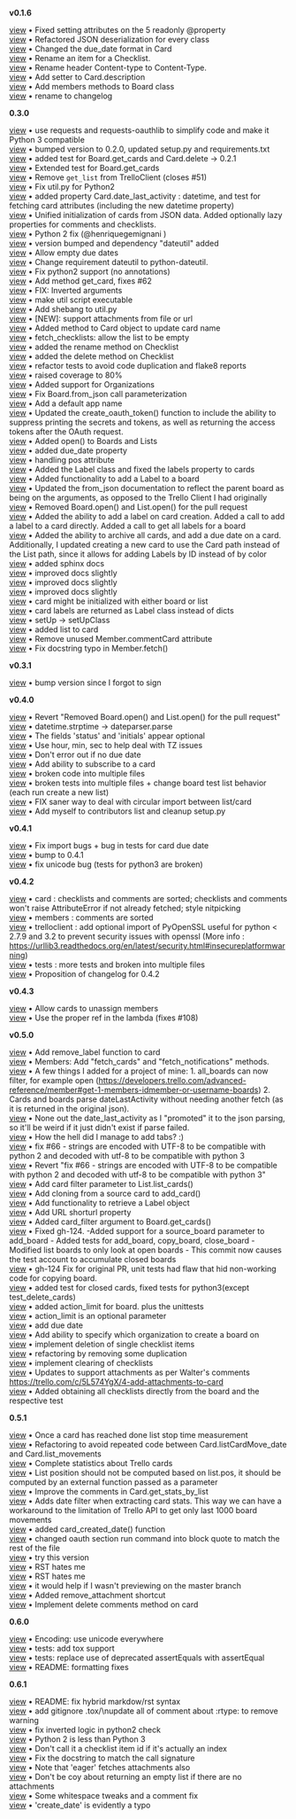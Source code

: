 

**v0.1.6**


[view](https://github.com/sarumont/py-trello/commit/aabe9be06cef056450e0d8508a3520081230ada7) &bull; Fixed setting attributes on the 5 readonly @property  
[view](https://github.com/sarumont/py-trello/commit/082135d37e509879c7d347c0a0f00adfceda2439) &bull; Refactored JSON deserialization for every class  
[view](https://github.com/sarumont/py-trello/commit/39f90849ec581eecb3d5b2f130b28dbf9c871278) &bull; Changed the due_date format in Card  
[view](https://github.com/sarumont/py-trello/commit/9919f254ebe6730cfcc021ab95f7a0740af4ba31) &bull; Rename an item for a Checklist.  
[view](https://github.com/sarumont/py-trello/commit/3e0369f12e74d980b50aa03cc10261422c80cb62) &bull; Rename header Content-type to Content-Type.  
[view](https://github.com/sarumont/py-trello/commit/4e23ca8b4e5440e008499010bd37f95e6aef86d6) &bull; Add setter to Card.description  
[view](https://github.com/sarumont/py-trello/commit/396ccb0c89272f3f77dd400fd7ba787da95cf653) &bull; Add members methods to Board class  
[view](https://github.com/sarumont/py-trello/commit/e643b20a4c4def904bb8b20d6f0921f43d05d5b4) &bull; rename to changelog  


**0.3.0**


[view](https://github.com/sarumont/py-trello/commit/ede0ceb10b1e08451767f2b709b52445ada72f37) &bull; use requests and requests-oauthlib to simplify code and make it Python 3 compatible  
[view](https://github.com/sarumont/py-trello/commit/9f2bdb11b63f370d4906f336b9c32bdbcca5646e) &bull; bumped version to 0.2.0, updated setup.py and requirements.txt  
[view](https://github.com/sarumont/py-trello/commit/2e3a1b1c7e8871fd0c4df0779a4d15e512e40143) &bull; added test for Board.get_cards and Card.delete -> 0.2.1  
[view](https://github.com/sarumont/py-trello/commit/03e7a276c899b8cb6d6fdaea49b42216f7ada51a) &bull; Extended test for Board.get_cards  
[view](https://github.com/sarumont/py-trello/commit/7862a2803fc46548244a51f2adc8827ea2bb8df9) &bull; Remove `get_list` from TrelloClient (closes #51)  
[view](https://github.com/sarumont/py-trello/commit/13b9bd8a5ec4f465528f9932dd6618c474b85b5f) &bull; Fix util.py for Python2  
[view](https://github.com/sarumont/py-trello/commit/987e01a5e6a89cbebd1719fd92998d475638d9aa) &bull; added property Card.date_last_activity : datetime, and test for fetching card attributes (including the new datetime property)  
[view](https://github.com/sarumont/py-trello/commit/166cd32fb089968d7a1c2ae12fe7bf09a611f5f6) &bull; Unified initialization of cards from JSON data. Added optionally lazy properties for comments and checklists.  
[view](https://github.com/sarumont/py-trello/commit/3e05f7bc17e592ca2f02c4510f6403bf047c206d) &bull; Python 2 fix (@henriquegemignani )  
[view](https://github.com/sarumont/py-trello/commit/ad0a8885c0923792afdb602173d10214c5499ec8) &bull; version bumped and dependency "dateutil" added  
[view](https://github.com/sarumont/py-trello/commit/2cfb79ef40891149ff87ecc5158c88991e35b0ef) &bull; Allow empty due dates  
[view](https://github.com/sarumont/py-trello/commit/f6d086aa0be14dd2f0c8d87e728939053408f2c9) &bull; Change requirement dateutil to python-dateutil.  
[view](https://github.com/sarumont/py-trello/commit/40ad8cdfc089490a05e08b5dce4be37d2d8bdab8) &bull; Fix python2 support (no annotations)  
[view](https://github.com/sarumont/py-trello/commit/9ec5b03d534a6dd022f1c33bc585721e535c534c) &bull; Add method get_card, fixes #62  
[view](https://github.com/sarumont/py-trello/commit/6d91f93e7e8f3842d26bb6d123b09be4a13c6d27) &bull; FIX: Inverted arguments  
[view](https://github.com/sarumont/py-trello/commit/4a6b7b49eeb5fc501e91f0a6093e15cc65fe2dd3) &bull; make util script executable  
[view](https://github.com/sarumont/py-trello/commit/1eb662bc6d77b3e84439e1de9540ef39ce275b3e) &bull; Add shebang to util.py  
[view](https://github.com/sarumont/py-trello/commit/d6d9426fabe7e45fe9b6ead4241fb259e84bdc09) &bull; [NEW]: support attachments from file or url  
[view](https://github.com/sarumont/py-trello/commit/48bc38f34cefafe77c82f1a31297766b04a4a354) &bull; Added method to Card object to update card name  
[view](https://github.com/sarumont/py-trello/commit/ee43db90e65ddb909bced04f65c9cbdbc15ea3a8) &bull; fetch_checklists: allow the list to be empty  
[view](https://github.com/sarumont/py-trello/commit/f190aa54a6c4c81205230273c53242407a600eb2) &bull; added the rename method on Checklist  
[view](https://github.com/sarumont/py-trello/commit/69c051d32f7a8eb2534fafe9da652816ace2120f) &bull; added the delete method on Checklist  
[view](https://github.com/sarumont/py-trello/commit/b474c2d88a1283cd183730bbc387c46489640355) &bull; refactor tests to avoid code duplication and flake8 reports  
[view](https://github.com/sarumont/py-trello/commit/467325b7b992e8d562ab9aec0824ac5c6a4df116) &bull; raised coverage to 80%  
[view](https://github.com/sarumont/py-trello/commit/3ad391529d4defa969c2193e5769118145cc6ab1) &bull; Added support for Organizations  
[view](https://github.com/sarumont/py-trello/commit/75a907707d1272af08c9d109faf5285f8d90c34d) &bull; Fix Board.from_json call parameterization  
[view](https://github.com/sarumont/py-trello/commit/dde0404ff6621787af2191e9ad1710aa26cacd93) &bull; Add a default app name  
[view](https://github.com/sarumont/py-trello/commit/c7ef1a1c99d25dcd36f486b2df44e2b78da2e90e) &bull; Updated the create_oauth_token() function to include the ability to suppress printing the secrets and tokens, as well as returning the access tokens after the OAuth request.  
[view](https://github.com/sarumont/py-trello/commit/4e29cd29d13b872f26263bbb2d5ebf14eec6140c) &bull; Added open() to Boards and Lists  
[view](https://github.com/sarumont/py-trello/commit/3ff2cd98320dbc3f26a9b52eb9e0108fdfc74ff9) &bull; added due_date property  
[view](https://github.com/sarumont/py-trello/commit/8295665270c40b9462c5aa66ce74c3ce8f6b0e1a) &bull; handling pos attribute  
[view](https://github.com/sarumont/py-trello/commit/8f10e13aa67b7c5a40f7db14749d48a51ba7f983) &bull; Added the Label class and fixed the labels property to cards  
[view](https://github.com/sarumont/py-trello/commit/2a1916f4e67577a6ce2f541f2173d818758869a6) &bull; Added functionality to add a Label to a board  
[view](https://github.com/sarumont/py-trello/commit/94473299c8fc02881a475cda3822abb06e32afe7) &bull; Updated the from_json documentation to reflect the parent board as being on the arguments, as opposed to the Trello Client I had originally  
[view](https://github.com/sarumont/py-trello/commit/016dcc18f0696d2e4c65af9519222ebf86b9e463) &bull; Removed Board.open() and List.open() for the pull request  
[view](https://github.com/sarumont/py-trello/commit/b080626d11b17f3043369fd0b6914f4408219591) &bull; Added the ability to add a label on card creation. Added a call to add a label to a card directly. Added a call to get all labels for a board  
[view](https://github.com/sarumont/py-trello/commit/6665de3d87875e91c77efe42f8e55f2edff9fd3e) &bull; Added the ability to archive all cards, and add a due date on a card. Additionally, I updated creating a new card to use the Card path instead of the List path, since it allows for adding Labels by ID instead of by color  
[view](https://github.com/sarumont/py-trello/commit/a389301b118e388872099dfab12d064ab37f1e54) &bull; added sphinx docs  
[view](https://github.com/sarumont/py-trello/commit/9f7ee5e048f24f64f0ba300aae36b2f811508e49) &bull; improved docs slightly  
[view](https://github.com/sarumont/py-trello/commit/d43ba4acd4b4f74bce32656458f676b07afdbee8) &bull; improved docs slightly  
[view](https://github.com/sarumont/py-trello/commit/9b0f462300a243e00168d9d4c706850904732227) &bull; improved docs slightly  
[view](https://github.com/sarumont/py-trello/commit/4629969e991d05aae4e148abf86f2101a27369c4) &bull; card might be initialized with either board or list  
[view](https://github.com/sarumont/py-trello/commit/a70156a0f174d40610e369cb9e4f977d58932ef0) &bull; card labels are returned as Label class instead of dicts  
[view](https://github.com/sarumont/py-trello/commit/69a4877f02c29955ca10c949ba42845bad0def1a) &bull; setUp -> setUpClass  
[view](https://github.com/sarumont/py-trello/commit/bae80fc089aa29fee8e1355942d03d9339fc91b5) &bull; added list to card  
[view](https://github.com/sarumont/py-trello/commit/3a8232967e1b716cc8ab73872b7a13e842188fa0) &bull; Remove unused Member.commentCard attribute  
[view](https://github.com/sarumont/py-trello/commit/bd839071763cd4c2a1999c74cb54e4bb6ce5b665) &bull; Fix docstring typo in Member.fetch()  


**v0.3.1**


[view](https://github.com/sarumont/py-trello/commit/c572b91998b34c26df4827a75335858638070d7c) &bull; bump version since I forgot to sign  


**v0.4.0**


[view](https://github.com/sarumont/py-trello/commit/daa7faf95fdeee6ecb146f8ad9488af88a3e1ee9) &bull; Revert "Removed Board.open() and List.open() for the pull request"  
[view](https://github.com/sarumont/py-trello/commit/b0f91c603e3f8e6c5774a177cec2a9b16ab27884) &bull; datetime.strptime -> dateparser.parse  
[view](https://github.com/sarumont/py-trello/commit/84a85709215284f686d44cfa80e5ece9551de3e2) &bull; The fields 'status' and 'initials' appear optional  
[view](https://github.com/sarumont/py-trello/commit/66fbb599338c1bb18d8975a444a541b3a523ee75) &bull; Use hour, min, sec to help deal with TZ issues  
[view](https://github.com/sarumont/py-trello/commit/b5ba124fb596dd8b8c260443ebaf2a0905337836) &bull; Don't error out if no due date  
[view](https://github.com/sarumont/py-trello/commit/a39b61eb6c6cb7a6e8f7374f0e13a109a04c7dc7) &bull; Add ability to subscribe to a card  
[view](https://github.com/sarumont/py-trello/commit/b45ca356b4c9db69e6209e56abfff5d95c370715) &bull; broken code into multiple files  
[view](https://github.com/sarumont/py-trello/commit/89ba89a567fbfa0c13f5eddf48f91363b05112de) &bull; broken tests into multiple files + change board test list behavior (each run create a new list)  
[view](https://github.com/sarumont/py-trello/commit/ec9dba31a211b0fc49c8b4d97d37ea19309ee8e8) &bull; FIX saner way to deal with circular import between list/card  
[view](https://github.com/sarumont/py-trello/commit/da57e62be2cff901c3c9de17171e43205aa82ac2) &bull; Add myself to contributors list and cleanup setup.py  


**v0.4.1**


[view](https://github.com/sarumont/py-trello/commit/be01f34b77d6af794eda4609503b410f3230c1bb) &bull; Fix import bugs + bug in tests for card due date  
[view](https://github.com/sarumont/py-trello/commit/abe08b6cc106e81443a52064f4a3c458c15bd63e) &bull; bump to 0.4.1  
[view](https://github.com/sarumont/py-trello/commit/ce85d3334f5172c5706e0c6bd568e1fd9e15854c) &bull; fix unicode bug (tests for python3 are broken)  


**v0.4.2**


[view](https://github.com/sarumont/py-trello/commit/f4ebdc41c03984516ce5bf4d7d73e962ab7a7b05) &bull; card : checklists and comments are sorted; checklists and comments won't raise AttributeError if not already fetched; style nitpicking  
[view](https://github.com/sarumont/py-trello/commit/daf6bbe704162e8684dc455ac904a56211e5e41d) &bull; members : comments are sorted  
[view](https://github.com/sarumont/py-trello/commit/a61fcf9f13f203c9934c9bb84b9f2f8d93deb78e) &bull; trelloclient : add optional import of PyOpenSSL useful for python < 2.7.9 and 3.2 to prevent security issues with openssl (More info : https://urllib3.readthedocs.org/en/latest/security.html#insecureplatformwarning)  
[view](https://github.com/sarumont/py-trello/commit/40653c0fe8dfeebd987e1a4e61bbd68b1b4c3032) &bull; tests : more tests and broken into multiple files  
[view](https://github.com/sarumont/py-trello/commit/880e7aeb6e337659e5459f3618f2961185ef57d2) &bull; Proposition of changelog for 0.4.2  


**v0.4.3**


[view](https://github.com/sarumont/py-trello/commit/ec6202b60a85c3b4be4307aa1cea1fb6df547a6b) &bull; Allow cards to unassign members  
[view](https://github.com/sarumont/py-trello/commit/1d0934c15f83be6d5dac8af7eadac011b94d417e) &bull; Use the proper ref in the lambda (fixes #108)  


**v0.5.0**


[view](https://github.com/sarumont/py-trello/commit/98a20a1eab377842113bf934dc71b3eb35246629) &bull; Add remove_label function to card  
[view](https://github.com/sarumont/py-trello/commit/f81227c05396ce5a9e9ffef3f2c6527d15a41ccd) &bull; Members: Add "fetch_cards" and "fetch_notifications" methods.  
[view](https://github.com/sarumont/py-trello/commit/8a6aa7a60f4cd6aca9208e43ab576e44f4f7d145) &bull; A few things I added for a project of mine: 1. all_boards can now filter, for example open (https://developers.trello.com/advanced-reference/member#get-1-members-idmember-or-username-boards) 2. Cards and boards parse dateLastActivity without needing another fetch (as it is returned in the original json).  
[view](https://github.com/sarumont/py-trello/commit/f4c160d48856119a1302d13043150edf9bd448ae) &bull; None out the date_last_activity as I "promoted" it to the json parsing, so it'll be weird if it just didn't exist if parse failed.  
[view](https://github.com/sarumont/py-trello/commit/06765127704cd795744bc0aeb9616e3cf02e0634) &bull; How the hell did I manage to add tabs? :)  
[view](https://github.com/sarumont/py-trello/commit/11945eaf9380654ffe7ae545fc239445e0745836) &bull; fix #66 - strings are encoded with UTF-8 to be compatible with python 2 and decoded with utf-8 to be compatible with python 3  
[view](https://github.com/sarumont/py-trello/commit/7e51b10b7e3e15f0fec0e62e090e86de6078151c) &bull; Revert "fix #66 - strings are encoded with UTF-8 to be compatible with python 2 and decoded with utf-8 to be compatible with python 3"  
[view](https://github.com/sarumont/py-trello/commit/0ad3eb20338dfad47be481bd2ef21544ddb8da29) &bull; Add card filter parameter to List.list_cards()  
[view](https://github.com/sarumont/py-trello/commit/1d3464de716983516dd396280afd5cfcdcef94e1) &bull; Add cloning from a source card to add_card()  
[view](https://github.com/sarumont/py-trello/commit/2519f2460fc63a6e263cef86c5be8d3034eed219) &bull; Add functionality to retrieve a Label object  
[view](https://github.com/sarumont/py-trello/commit/dc4a2841cf573bf6577485c1917f9dd59bc7c99e) &bull; Add URL shorturl property  
[view](https://github.com/sarumont/py-trello/commit/a1f7dd22a3cd7d5ef44a98526cb8272d9f4852be) &bull; Added card_filter argument to Board.get_cards()  
[view](https://github.com/sarumont/py-trello/commit/0d43bce31037cd26ed65da8301224a03373614ee) &bull; Fixed gh-124.  -Added support for a source_board parameter to add_board  - Added tests for add_board, copy_board, close_board  - Modified list boards to only look at open boards  - This commit now causes the test account to accumulate closed boards  
[view](https://github.com/sarumont/py-trello/commit/51e3a8f7b61ce9377aea024b7214d87213d132d0) &bull; gh-124 Fix for original PR, unit tests had flaw that hid non-working code for copying board.  
[view](https://github.com/sarumont/py-trello/commit/c7e8f089372a156ba667f7bbc76c6b7fc6073fc3) &bull; added test for closed cards, fixed tests for python3(except test_delete_cards)  
[view](https://github.com/sarumont/py-trello/commit/ac2f581dbd7b04ea9efe88296577a2064b04865e) &bull; added action_limit for board. plus the unittests  
[view](https://github.com/sarumont/py-trello/commit/3107195bcda8395210bca51992ba2d2f51868d4d) &bull; action_limit is an optional parameter  
[view](https://github.com/sarumont/py-trello/commit/33404517a08a3090a503a91ae00429ce1860e766) &bull; add due date  
[view](https://github.com/sarumont/py-trello/commit/baef0fa2a716dd38b6d54fdcb4f7162f54a90901) &bull; Add ability to specify which organization to create a board on  
[view](https://github.com/sarumont/py-trello/commit/77eb3f44137632d3fab9d0966a022d4eb02080d9) &bull; implement deletion of single checklist items  
[view](https://github.com/sarumont/py-trello/commit/f2e754171fa59490cc014a4a2986e3b8eb5cb082) &bull; refactoring by removing some duplication  
[view](https://github.com/sarumont/py-trello/commit/1f75070b3688a83baa90c4d8a5eacc33ffc70eb3) &bull; implement clearing of checklists  
[view](https://github.com/sarumont/py-trello/commit/bec258af618649bab021788ec230089da5c7158f) &bull; Updates to support attachments as per Walter's comments https://trello.com/c/5L574YgX/4-add-attachments-to-card  
[view](https://github.com/sarumont/py-trello/commit/2d121d33aa9e51acf20a65070606c17309378959) &bull; Added obtaining all checklists directly from the board and the respective test  


**0.5.1**


[view](https://github.com/sarumont/py-trello/commit/f7c235b65fe93c493d1718faa3fdf7a4ede960d9) &bull; Once a card has reached done list stop time measurement  
[view](https://github.com/sarumont/py-trello/commit/fd0a3d8294645707ac037c20aa1afd575de242ac) &bull; Refactoring to avoid repeated code between Card.listCardMove_date and Card.list_movements  
[view](https://github.com/sarumont/py-trello/commit/dcf59eb18719c24901b8f91285c13630a65a08f3) &bull; Complete statistics about Trello cards  
[view](https://github.com/sarumont/py-trello/commit/f77239181e328ad00a5fa57e2be6c5de03878630) &bull; List position should not be computed based on list.pos, it should be computed by an external function passed as a parameter  
[view](https://github.com/sarumont/py-trello/commit/4cf58437d2e4df65698c19033dabbf587009d796) &bull; Improve the comments in Card.get_stats_by_list  
[view](https://github.com/sarumont/py-trello/commit/b82cbe3a591e02fc8cf65fc3fb6e8efdab174afc) &bull; Adds date filter when extracting card stats. This way we can have a workaround to the limitation of Trello API to get only last 1000 board movements  
[view](https://github.com/sarumont/py-trello/commit/60892d4718c696735970f2e2e41c23558895a1e0) &bull; added card_created_date() function  
[view](https://github.com/sarumont/py-trello/commit/c4db68827bfdfb70a97232762b8689e3ef9a0820) &bull; changed oauth section run command into block quote to match the rest of the file  
[view](https://github.com/sarumont/py-trello/commit/faa71e421c83145e1051914ad67449ce8a35dade) &bull; try this version  
[view](https://github.com/sarumont/py-trello/commit/b0e6aa7088d413a0a0bbd7892400821f1efe61a4) &bull; RST hates me  
[view](https://github.com/sarumont/py-trello/commit/6db587d0c958e68585c56dd8cfa4e1e3c6e98ba6) &bull; RST hates me  
[view](https://github.com/sarumont/py-trello/commit/bad3c778d468a3fde8c8fc208f947514bba67db3) &bull; it would help if I wasn't previewing on the master branch  
[view](https://github.com/sarumont/py-trello/commit/751c6b77d6d0b52d0de39324522ab5022cc6b926) &bull; Added remove_attachment shortcut  
[view](https://github.com/sarumont/py-trello/commit/9fd36c064282cc8bbc6ae18267c33ed23a7cc2ea) &bull; Implement delete comments method on card  

**0.6.0**


[view](https://github.com/sarumont/py-trello/commit/1644e815c053c8d5476d1c58e850484c1fb1ae0e) &bull; Encoding: use unicode everywhere  
[view](https://github.com/sarumont/py-trello/commit/c566142399deda4b7de9441b13cc574510fc8e09) &bull; tests: add tox support  
[view](https://github.com/sarumont/py-trello/commit/a4c2fa0947ce66bd145bbf61a9f832cfc5529be1) &bull; tests: replace use of deprecated assertEquals with assertEqual  
[view](https://github.com/sarumont/py-trello/commit/0023119401dd2e04dd7d214cde583eca96a422de) &bull; README: formatting fixes  

**0.6.1**


[view](https://github.com/sarumont/py-trello/commit/5980421f35e0de3016ac488ed593def3a2e20b13) &bull; README: fix hybrid markdow/rst syntax  
[view](https://github.com/sarumont/py-trello/commit/f3622e5c66b34f41194f622d0a8c3d0f0902aedd) &bull; add gitignore .tox/\nupdate all of comment about :rtype: to remove warning  
[view](https://github.com/sarumont/py-trello/commit/a263c488d6e8b96324741bccbbaa0de79433a9f1) &bull; fix inverted logic in python2 check  
[view](https://github.com/sarumont/py-trello/commit/8f09276984ba335e7f0780b7e38bbb946038205b) &bull; Python 2 is less than Python 3  
[view](https://github.com/sarumont/py-trello/commit/7269cca82a0577410b4dc0b5f04fab4a65b98987) &bull; Don't call it a checklist item id if it's actually an index  
[view](https://github.com/sarumont/py-trello/commit/8caa67f24067e1106f27653afdba6897304c7119) &bull; Fix the docstring to match the call signature  
[view](https://github.com/sarumont/py-trello/commit/1ef99f3307a23fba07b99a03a381fc761e186178) &bull; Note that 'eager' fetches attachments also  
[view](https://github.com/sarumont/py-trello/commit/8ac5d4a709736d410c0d7a6b52d52e0d71a5132f) &bull; Don't be coy about returning an empty list if there are no attachments  
[view](https://github.com/sarumont/py-trello/commit/8de0ac103ca7536f6c427aa259649cb129e1bc07) &bull; Some whitespace tweaks and a comment fix  
[view](https://github.com/sarumont/py-trello/commit/571fb2ccf9e89ace9f4a49aa50f327f762d6099d) &bull; 'create_date' is evidently a typo  
